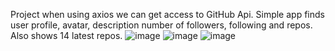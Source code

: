 Project when using axios we can get access to GitHub Api. Simple app finds user profile, avatar, description number of followers, following and repos.
Also shows 14 latest repos.
![image](https://user-images.githubusercontent.com/113437980/197715500-6c551443-826c-4d8b-8be6-44d1ad40f365.png)
![image](https://user-images.githubusercontent.com/113437980/197715681-173e819f-8fc5-498e-be2a-44dd8e8dfa54.png)
![image](https://user-images.githubusercontent.com/113437980/197716147-12ec8913-1bfc-4a57-af13-1f45df0897a5.png)
